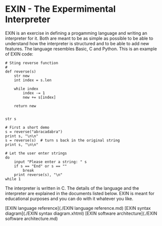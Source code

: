# EXIN - The Expermimental Interpreter

EXIN is an exercise in defining a progamming language and writing an interpreter for it. Both are meant to be as simple as possible to be able to understand how the interpreter is structured and to be able to add new features. The language resembles Basic, C and Python. This is an example of EXIN code:
``` 
# Sting reverse function
#
def reverse(s)
	str new
	int index = s.len

	while index
		index -= 1
		new += s[index]

	return new


str s

# First a short demo
s = reverse("abracadabra")
print s, "\n\n"
s = reverse(s)  # turn s back in the original string
print s, "\n\n"

# Let the user enter strings
do
	input "Please enter a string: " s
	if s == "End" or s == ""
		break
	print reverse(s), "\n"
while 1
```
The interpreter is written in C. The details of the language and the interpreter are explained in the documents listed below. EXIN is meant for educational purposes and you can do with it whatever you like.

[EXIN language reference](./EXIN language reference.md)
[EXIN syntax diagram](./EXIN syntax diagram.xhtml)
[EXIN software architecture](./EXIN software architecture.md)
